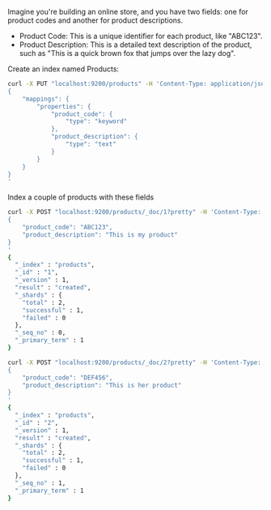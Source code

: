 Imagine you're building an online store, and you have two fields: one for product codes and another for product descriptions.
- Product Code: This is a unique identifier for each product, like "ABC123".
- Product Description: This is a detailed text description of the product, such as "This is a quick brown fox that jumps over the lazy dog".

Create an index named Products:
```bash
curl -X PUT "localhost:9200/products" -H 'Content-Type: application/json' -d'
{
    "mappings": {
        "properties": {
            "product_code": {
                "type": "keyword"
            },
            "product_description": {
                "type": "text"
            }
        }
    }
}
'
```

Index a couple of products with these fields
```bash
curl -X POST "localhost:9200/products/_doc/1?pretty" -H 'Content-Type: application/json' -d'
{
    "product_code": "ABC123",
    "product_description": "This is my product"
}
'
{
  "_index" : "products",
  "_id" : "1",
  "_version" : 1,
  "result" : "created",
  "_shards" : {
    "total" : 2,
    "successful" : 1,
    "failed" : 0
  },
  "_seq_no" : 0,
  "_primary_term" : 1
}
```
```bash
curl -X POST "localhost:9200/products/_doc/2?pretty" -H 'Content-Type: application/json' -d'
{
    "product_code": "DEF456",
    "product_description": "This is her product"
}
'
{
  "_index" : "products",
  "_id" : "2",
  "_version" : 1,
  "result" : "created",
  "_shards" : {
    "total" : 2,
    "successful" : 1,
    "failed" : 0
  },
  "_seq_no" : 1,
  "_primary_term" : 1
}
```


